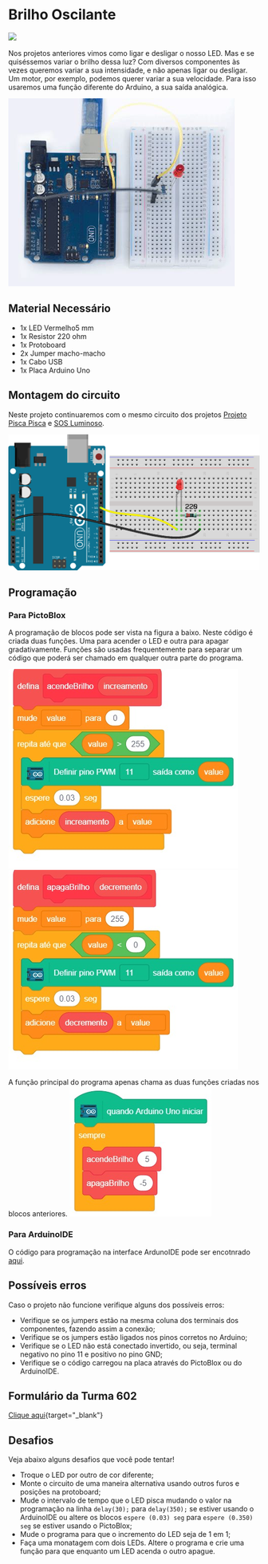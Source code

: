 # Brilho Oscilante

<div style="display: inline_block">
  <img src="https://img.shields.io/badge/Arduino-Uno-blue">
</div>

Nos projetos anteriores vimos como ligar e desligar o nosso LED. Mas e se quiséssemos variar o brilho dessa luz? Com diversos componentes às vezes queremos variar a sua intensidade, e não apenas ligar ou desligar. Um motor, por exemplo, podemos querer variar a sua velocidade. Para isso usaremos uma função diferente do Arduino, a sua saída analógica.

![LEDblink](img/im1.png)

## Material Necessário

- 1x LED Vermelho5 mm
- 1x Resistor 220 ohm
- 1x Protoboard
- 2x Jumper macho-macho
- 1x Cabo USB
- 1x Placa Arduino Uno

## Montagem do circuito

Neste projeto continuaremos com o mesmo circuito dos projetos [Projeto Pisca Pisca](/Projeto1/README.md) e [SOS Luminoso](/Projeto2/README.md).

![montageExample](img/im2.png)

## Programação

### Para PictoBlox

A programação de blocos pode ser vista na figura a baixo.
Neste código é criada duas funções. Uma para acender o LED e outra para apagar gradativamente. Funções são usadas frequentemente para separar um código que poderá ser chamado em qualquer outra parte do programa.

![montageExample](PictoBlox/pb2.png)
![montageExample](PictoBlox/pb3.png)

A função principal do programa apenas chama as duas funções criadas nos blocos anteriores.
![montageExample](PictoBlox/pb.png)



### Para ArduinoIDE

O código para programação na interface ArdunoIDE pode ser encotnrado [aqui](ArduinoIDE/ArduinoIDE.cpp).

## Possíveis erros

Caso o projeto não funcione verifique alguns dos possíveis erros:

- Verifique se os jumpers estão na mesma coluna dos terminais dos componentes, fazendo assim a conexão;
- Verifique se os jumpers estão ligados nos pinos corretos no Arduino;
- Verifique se o LED não está conectado invertido, ou seja, terminal negativo no pino 11 e positivo no pino GND;
- Verifique se o código carregou na placa através do PictoBlox ou do ArduinoIDE.

## Formulário da Turma 602

[Clique aqui](https://forms.gle/5k6zvMz8xVv2R8uV9){target="_blank"}

## Desafios

Veja abaixo alguns desafios que você pode tentar!

- Troque o LED por outro de cor diferente;
- Monte o circuito de uma maneira alternativa usando outros furos e posições na protoboard;
- Mude o intervalo de tempo que o LED pisca mudando o valor na programação na linha `delay(30);` para `delay(350);` se estiver usando o ArduinoIDE ou altere os blocos `espere (0.03) seg` para `espere (0.350) seg` se estiver usando o PictoBlox;
- Mude o programa para que o incremento do LED seja de 1 em 1;
- Faça uma monatagem com dois LEDs. Altere o programa e crie uma função para que enquanto um LED acenda o outro apague.
